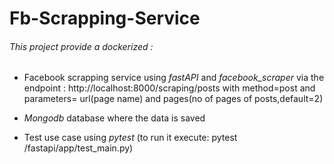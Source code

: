 # Fb-Scrapping-Service

###### This project provide a dockerized :

- Facebook scrapping service using *fastAPI* and *facebook_scraper* via the endpoint : http://localhost:8000/scraping/posts  with method=post and parameters= url(page name) and pages(no of pages of posts,default=2) 

- *Mongodb* database where the data is saved

- Test use case using *pytest* (to run it execute: pytest /fastapi/app/test_main.py)


